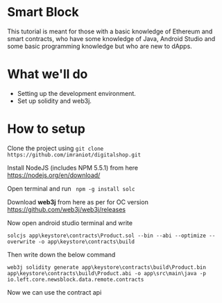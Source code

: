 

# Smart Block

This tutorial is meant for those with a basic knowledge of Ethereum and smart contracts, who have some knowledge of Java, Android Studio and some basic programming knowledge but who are new to dApps.

# What we'll do

- Setting up the development environment.
- Set up solidity and web3j.


# How to setup

Clone the project using ``git clone https://github.com/imraniot/digitalshop.git``

Install NodeJS (includes NPM 5.5.1) from here https://nodejs.org/en/download/

Open terminal and run  `` npm -g install solc``
 
Download **web3j** from here as per for OC version https://github.com/web3j/web3j/releases

Now open android studio terminal and write 

```
solcjs app\keystore\contracts\Product.sol --bin --abi --optimize --overwrite -o app\keystore\contracts\build
```

Then write down the below command 

```
web3j solidity generate app\keystore\contracts\build\Product.bin app\keystore\contracts\build\Product.abi -o app\src\main\java -p io.left.core.newsblock.data.remote.contracts
```

Now we can use the contract api 


